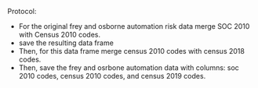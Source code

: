 Protocol:

 - For the original frey and osborne automation risk data merge SOC 2010 with Census 2010 codes.
 - save the resulting data frame 
 - Then, for this data frame merge census 2010 codes with census 2018 codes.
 - Then, save the frey and osrbone automation data with columns: soc 2010 codes, census 2010 codes, and census 2019 codes.
